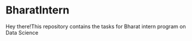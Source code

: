 # BharatIntern
Hey there!This repository contains the tasks for Bharat intern program on Data Science
